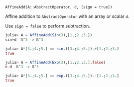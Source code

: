`AffineAdd(A::AbstractOperator, d, [sign = true])`

Affine addition to `AbstractOperator` with an array or scalar `d`. 

Use `sign = false` to perform subtraction.

```julia
julia> A = AffineAdd(Sin(3),[1.;2.;3.])
sin+d  ℝ^3 -> ℝ^3

julia> A*[3.;4.;5.] == sin.([3.;4.;5.]).+[1.;2.;3.]
true

julia> A = AffineAdd(Exp(3),[1.;2.;3.],false)
e-d  ℝ^3 -> ℝ^3

julia> A*[3.;4.;5.] == exp.([3.;4.;5.]).-[1.;2.;3.]
true

```
